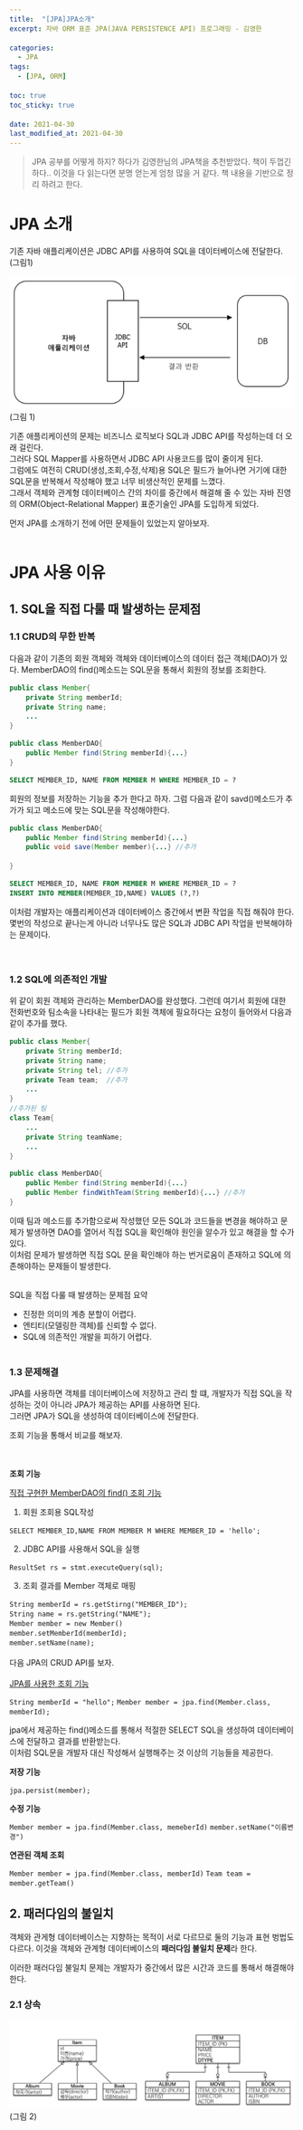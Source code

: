 ```yaml
---
title:  "[JPA]JPA소개"
excerpt: 자바 ORM 표준 JPA(JAVA PERSISTENCE API) 프로그래밍 - 김영한 

categories:
  - JPA
tags:
  - [JPA, ORM]

toc: true
toc_sticky: true
 
date: 2021-04-30
last_modified_at: 2021-04-30
---
```


  > JPA 공부를 어떻게 하지? 하다가 김영한님의 JPA책을 추천받았다. 책이 두껍긴 하다.. 이것을 다 읽는다면 분명 얻는게 엄청 많을 거 같다. 책 내용을 기반으로 정리 하려고 한다. 

# JPA 소개 
기존 자바 애플리케이션은 JDBC API를 사용하여 SQL을 데이터베이스에 전달한다.
(그림1)<br>

![JDBC API와 SQL](https://github.com/edw216/edw216.github.io/blob/master/assets/images/jpa/jpa_img1.png?raw=true)
<br>(그림 1)

기존 애플리케이션의 문제는 비즈니스 로직보다 SQL과 JDBC API를 작성하는데 더 오래 걸린다.<br>
그러다 SQL Mapper를 사용하면서 JDBC API 사용코드를 많이 줄이게 된다.<br>
그럼에도 여전히 CRUD(생성,조회,수정,삭제)용 SQL은 필드가 늘어나면 거기에 대한 SQL문을 반복해서 작성해야 했고 너무 비생산적인 문제를 느꼈다.<br>
그래서 객체와 관계형 데이터베이스 간의 차이를 중간에서 해결해 줄 수 있는 자바 진영의 ORM(Object-Relational Mapper) 표준기술인 JPA를 도입하게 되었다.<br>

먼저 JPA를 소개하기 전에 어떤 문제들이 있었는지 알아보자.<br><br>

# JPA 사용 이유 

## 1. SQL을 직접 다룰 때 발생하는 문제점

### 1.1 CRUD의 무한 반복

다음과 같이 기존의 회원 객체와 객체와 데이터베이스의 데이터 접근 객체(DAO)가 있다.
MemberDAO의 find()메소드는 SQL문을 통해서 회원의 정보를 조회한다.

```java
public class Member{
    private String memberId;
    private String name;
    ...
}
```

```java
public class MemberDAO{
    public Member find(String memberId){...}
}
```

```sql
SELECT MEMBER_ID, NAME FROM MEMBER M WHERE MEMBER_ID = ?
```

회원의 정보를 저장하는 기능을 추가 한다고 하자. 그럼 다음과 같이 savd()메소드가 추가가 되고 메소드에 맞는 SQL문을 작성해야한다.

```java
public class MemberDAO{
    public Member find(String memberId){...}
    public void save(Member member){...} //추가

}
```

```sql
SELECT MEMBER_ID, NAME FROM MEMBER M WHERE MEMBER_ID = ?
INSERT INTO MEMBER(MEMBER_ID,NAME) VALUES (?,?)
```

이처럼 개발자는 애플리케이션과 데이터베이스 중간에서 변환 작업을 직접 해줘야 한다.
몇번의 작성으로 끝나는게 아니라 너무나도 많은 SQL과 JDBC API 작업을 반복해야하는 문제이다.<br><br><br>

### 1.2 SQL에 의존적인 개발

위 같이 회원 객체와 관리하는 MemberDAO를 완성했다. 그런데 여기서 회원에 대한 전화번호와 팀소속을 나타내는 필드가 회원 객체에 필요하다는 요청이 들어와서 다음과 같이 추가를 했다.

```java
public class Member{
    private String memberId;
    private String name;
    private String tel; //추가
    private Team team;  //추가
    ...
}
//추가된 팀
class Team{
    ...
    private String teamName;
    ...
}
```

```java
public class MemberDAO{
    public Member find(String memberId){...}
    public Member findWithTeam(String memberId){...} //추가
}
```

이때 팀과 메소드를 추가함으로써 작성했던 모든 SQL과 코드들을 변경을 해야하고 문제가 발생하면 DAO를 열어서 직접 SQL을 확인해야 원인을 알수가 있고 해결을 할 수가 있다.<br>
이처럼 문제가 발생하면 직접 SQL 문을 확인해야 하는 번거로움이 존재하고 SQL에 의존해야하는 문제들이 발생한다.<br><br>

SQL을 직접 다룰 때 발생하는 문제점 요약

- 진정한 의미의 계층 분할이 어렵다.
- 엔티티(모델링한 객체)를 신뢰할 수 없다.
- SQL에 의존적인 개발을 피하기 어렵다.<br><br>


### 1.3 문제해결

JPA를 사용하면 객체를 데이터베이스에 저장하고 관리 할 떄, 개발자가 직접 SQL을 작성하는 것이 아니라 JPA가 제공하는 API를 사용하면 된다.<br> 그러면 JPA가 SQL을 생성하여 데이터베이스에 전달한다.

조회 기능을 통해서 비교를 해보자.<br><br><br>

**조회 기능**

<u>직접 구현한 MemberDAO의 find() 조회 기능</u>

1. 회원 조회용 SQL작성 <br>

`SELECT MEMBER_ID,NAME FROM MEMBER M WHERE MEMBER_ID = 'hello';`

2. JDBC API를 사용해서 SQL을 실행 <br>

`ResultSet rs = stmt.executeQuery(sql);`

3. 조회 결과를 Member 객체로 매핑 <br>
   
`String memberId = rs.getStirng("MEMBER_ID");` <br>
`String name = rs.getString("NAME");` <br>
`Member member = new Member()` <br>
`member.setMemberId(memberId);` <br>
`member.setName(name);` <br>
<br>
다음 JPA의 CRUD API를 보자.<br><br>
<u>JPA를 사용한 조회 기능</u>

`String memberId = "hello";`
`Member member = jpa.find(Member.class, memberId);`


jpa에서 제공하는 find()메소드를 통해서 적절한 SELECT SQL을 생성하여 데이터베이스에 전달하고 결과를 반환받는다.<br>
이처럼 SQL문을 개발자 대신 작성해서 실행해주는 것 이상의 기능들을 제공한다.


**저장 기능**

`jpa.persist(member);`

**수정 기능**

`Member member = jpa.find(Member.class, memeberId)`
`member.setName("이름변경")`


**연관된 객체 조회**

`Member member = jpa.find(Member.class, memberId)`
`Team team = member.getTeam()`


## 2. 패러다임의 불일치


객체와 관게형 데이터베이스는 지향하는 목적이 서로 다르므로 둘의 기능과 표현 벙법도 다르다. 이것을 객체와 관계형 데이터베이스의 **패러다임 불일치 문제**라 한다.

이러한 패러다임 불일치 문제는 개발자가 중간에서 많은 시간과 코드를 통해서 해결해야 한다.

### 2.1 상속

![객체 모델과 테이블 모델](https://github.com/edw216/edw216.github.io/blob/master/assets/images/jpa/jpa_img2.png?raw=true)
<br>(그림 2)


